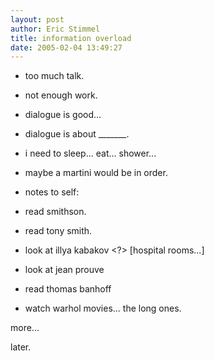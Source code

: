 ```yaml
---
layout: post
author: Eric Stimmel
title: information overload
date: 2005-02-04 13:49:27
--- 
```



* too much talk.
* not enough work.
* dialogue is good...
* dialogue is about \_\_\_\_\_\_\_.
* i need to sleep... eat... shower...
* maybe a martini would be in order.

* notes to self:
* read smithson.
* read tony smith.
* look at illya kabakov <?\> [hospital rooms...]

* look at jean prouve
* read thomas banhoff
* watch warhol movies... the long ones.

more...

later.


